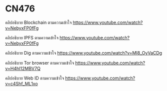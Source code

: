 # CN476

คลิปอธิบาย Blockchain ตามความเข้าใจ
<https://www.youtube.com/watch?v=NebyxFP0fFg>

คลิปอธิบาย IPFS ตามความเข้าใจ
<https://www.youtube.com/watch?v=NebyxFP0fFg>

คลิปอธิบาย Dig ตามความเข้าใจ
<https://www.youtube.com/watch?v=MI8_OyVaCDg>

คลิปอธิบาย Tor browser ตามความเข้าใจ
<https://www.youtube.com/watch?v=H4hI12MBV7Q>

คลิปอธิบาย Web ID ตามความเข้าใจ
<https://www.youtube.com/watch?v=c4Shf_ML1xo>
